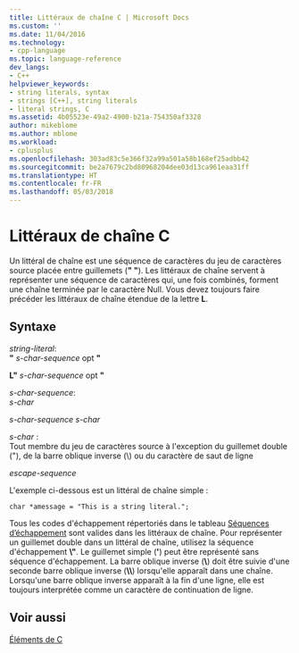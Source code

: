 ```yaml
---
title: Littéraux de chaîne C | Microsoft Docs
ms.custom: ''
ms.date: 11/04/2016
ms.technology:
- cpp-language
ms.topic: language-reference
dev_langs:
- C++
helpviewer_keywords:
- string literals, syntax
- strings [C++], string literals
- literal strings, C
ms.assetid: 4b05523e-49a2-4900-b21a-754350af3328
author: mikeblome
ms.author: mblome
ms.workload:
- cplusplus
ms.openlocfilehash: 303ad83c5e366f32a99a501a58b168ef25adbb42
ms.sourcegitcommit: be2a7679c2bd80968204dee03d13ca961eaa31ff
ms.translationtype: HT
ms.contentlocale: fr-FR
ms.lasthandoff: 05/03/2018
---
```

# <a name="c-string-literals"></a>Littéraux de chaîne C
Un littéral de chaîne est une séquence de caractères du jeu de caractères source placée entre guillemets (**" "**). Les littéraux de chaîne servent à représenter une séquence de caractères qui, une fois combinés, forment une chaîne terminée par le caractère Null. Vous devez toujours faire précéder les littéraux de chaîne étendue de la lettre **L**.  
  
## <a name="syntax"></a>Syntaxe  
 *string-literal*:  
 **"** *s-char-sequence* opt **"**  
  
 **L"** *s-char-sequence* opt **"**  
  
 *s-char-sequence*:  
 *s-char*  
  
 *s-char-sequence s-char*  
  
 *s-char* :  
 Tout membre du jeu de caractères source à l'exception du guillemet double ("), de la barre oblique inverse (\\) ou du caractère de saut de ligne  
  
 *escape-sequence*  
  
 L'exemple ci-dessous est un littéral de chaîne simple :  
  
```  
char *amessage = "This is a string literal.";  
```  
  
 Tous les codes d'échappement répertoriés dans le tableau [Séquences d’échappement](../c-language/escape-sequences.md) sont valides dans les littéraux de chaîne. Pour représenter un guillemet double dans un littéral de chaîne, utilisez la séquence d'échappement **\\"**. Le guillemet simple (**'**) peut être représenté sans séquence d'échappement. La barre oblique inverse (**\\**) doit être suivie d'une seconde barre oblique inverse (**\\\\**) lorsqu'elle apparaît dans une chaîne. Lorsqu'une barre oblique inverse apparaît à la fin d'une ligne, elle est toujours interprétée comme un caractère de continuation de ligne.  
  
## <a name="see-also"></a>Voir aussi  
 [Éléments de C](../c-language/elements-of-c.md)